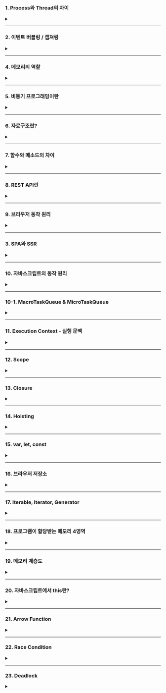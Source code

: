 ### 1. Process와 Thread의 차이
  <details>  
  <summary></summary>
  
  프로세스는 운영체제로부터 **자원을 할당**받는 '작업'의 단위고  
  스레드는 프로세스가 할당받은 **자원을 사용**하는 '실행'의 단위다  
  
  프로세스는 **독립적인** 메모리 공간을 할당받기 때문에 프로세스간 자원을 공유하지도 않고 영향을 끼치지도 않는다  
  하지만 잦은 컨텍스트 스위칭으로 인해 발생하는 **비용**과  
  프로세스간 통신을 위해선 IPC라는 특수한 통신 기법을 사용해야한다는 단점이 있다 
  
  스레드는 메모리의 **Stack영역**을 각각 할당받고 Code, Data, Heap영역은 서로 공유한다.  
  컨텍스트 스위칭이 감소하며 자원을 할당하는 시스템 콜이 줄어들어 **시스템 자원 소모가 줄고**,  
  공유자원을 통한 **처리비용 감소 및 처리량 증가** 등의 장점이 있지만,  
  **자원 공유로 인한 문제**가 발생할 수 있고,  
  하나의 스레드에서 발생한 문제가 다른 이웃 스레드에도 영향을 끼칠 수 있다는 단점이 있다
  
  </details>

---
### 2. 이벤트 버블링 / 캡쳐링
  <details>  
  <summary></summary>
  
이벤트 버블링은 `특정 요소에서 이벤트 발생시 최상위 요소까지 연속해서 각각의 이벤트가 동작`하는것이다.  

이벤트 캡처링은 버블링과 반대로 `최하위 요소까지 연속해서 각각의 이벤트가 동작하는 것`이고  
addEventListener의 `capture`를 `true`로 변경하면 사용할 수 있다

이벤트 버블링과 캡쳐링을 막고싶으면 event객체의 `stopPropagation()`메소드를 사용하면 되는데  
만약 한 요소의 이벤트를 처리하는 `핸들러가 여러개일 경우` 하나를 멈춰도 다른 핸들러는 동작하기 때문에  
`stopImmediatePropagation()`메소드를 사용하면 된다

이벤트 버블링은 `이벤트 위임`을 위해서 사용하는데 이벤트 위임을 하면 하위요소에 각각 이벤트를 붙이지 않고   
`상위요소에서 한번에 관리`할 수 있고, 사용자의 인터렉션에 의해 추가되는 `아직 만들어지지 않은 요소에  
이벤트를 등록`할 수 있다
  
  </details>

---

### 4. 메모리의 역할
  <details>  
  <summary></summary>
  
  메모리는 대표적으로 RAM과 ROM으로 구분할 수 있다  
  RAM은 Random Access Memory의 줄임말로 이름에서 알 수 있듯이  
  임의의 영역에 접근하여 읽기 / 쓰기를 할 수 있는 `휘발성 메모리`이며 어느 위치의 데이터에 접근하든 `동일한 시간`이 걸린다는 특징이 있다   
  CPU의 처리에 의한 결과나 처리해야 할 데이터를 준비하는 용도로 사용한다
  
  ROM은 Read Only Memory의 약자로 읽기만 가능한 비휘발성 메모리이다  
  변경 가능성이 없는 시스템 소프트웨어를 저장하는데 주로 사용하고  
  삭제나 수정을 위해선 특수한 방법을 사용해야한다.
  
  </details>

---

### 5. 비동기 프로그래밍이란
  <details>  
  <summary></summary>
  
  비동기 프로그래밍은 시간일 걸리는 작업이 끝나지 않은 상태에서 다음 작업을 요청하여  
  non-block방식으로 처리하는 프로그래밍 기법이다. 
  Callback함수, Promise, await / async를 통해 구현할 수 있다
  

  **Callback함수**는 함수의 인자로 들어가는 함수를 말하며 어떤 함수를 사용하냐에 따라 동기적 / 비동기적으로 선택해서 구현할 수 있다
  간편하게 사용할 수 있지만 중첩이 과할경우 가독성도 안좋고 유지보수도 힘들어지는 Callback지옥을 만날 수 있다
  
  **Promise**는 비동기 작업의 처리 결과에 따라 표준화된 방식으로 처리한다  
  resolve와 reject라는 인자를 받고 성공시 then을 통해 resolve를, 실패시 catch를 통해 reject를, finally를 통해 성공 / 실패에 상관없는 결과값을 호출할 수 있다  
  promise를 반환하기 때문에 promise chaining이 가능하지만 이 역시 중첩이 과하면 Callback지옥과 유사한 경험을 할 수 있다  
  
  **async / await**을 통해 비동기를 동기적으로 보이게 해서 Promise를 단순화할 수 있다  
  async 함수 내부에서 await 사용을 통해 구현할 수 있고 예외처리는 try/catch문으로 한다  
  promise를 반환하기 때문에 await, then 등을 붙일 수 있고 사용법에 따라 동기적 / 비동기적으로 처리할 수 있다
  
  </details>

---
### 6. 자료구조란?
  <details>    
  <summary></summary>
  
  자료구조는 데이터를 효율적으로 사용하기위해 체계적으로 저장하기 위한 방식으로  
  정수, 실수 같은 자료형을 나타내는 단순 구조,  
  배열, 연결리스트, 스택, 큐 등등의 선형 구조,  
  그래프, 트리같은 비선형 구조,  
  그리고 파일구조가 있다  
  
  **배열** : 동일한 타입의 데이터가 연속적으로 있는 가장 기본적인 자료구조, Index를 통해 접근할 수 있다  
  **연결 리스트** : 데이터와 포인터로 이루어진 노드들이 연결되어 리스트를 이루는 자료 구조, 단일 연결리스트, 이중 연결 리스트, 원형 연결 리스트가 있다  
  **스택** : 후입선출(LIFO) 방식으로 동작하는 자료 구조  
  **큐** : 선입선출(FIFO) 방식으로 동작하는 자료 구조  
  
  **트리** : root노드로 부터 뻗어나오는 child노드로 이뤄진 계층형 자료구조  
  **그래프** : 그래프는 노드와 간선을 하나로 모은 망형 자료구조로 객체간의 관계를 표현할 수 있고 무방향 그래프와 방향 그래프로 나뉜다
  </details>

---

### 7. 함수와 메소드의 차이
  <details>    
  <summary></summary>
  
  함수는 특별한 목적의 작업을 수행하기 위해 독립적으로 설계된 코드의 집합이다
  메소드는 클래스 내부에 정의된 함수를 뜻한다
  </details>

---
### 8. REST API란  
  <details>  
  <summary></summary>
  
  REST는 'REpresentational State Transfer'의 약자로 직역하자면 `표현적인 상태 전달`이고 API는 `소프트웨어간 지정된 방식으로 통신하기 위한 수단`이다  
  즉 `표현적인 상태 전달을 통해 소프트웨어간 통신하는것`이 REST스러운 API라 할 수 있고 이는 `HTTP프로토콜을 HTTP프로토콜답게 사용하기 위한 수단`이라고 볼 수 있다   
  CRUD같은 행위를 표현하기 위한 'HTTP Method'와 리소스 식별을 위한 'URI'의 조합을 통해 응답코드를 받을 수 있다
  - HTTP Method는 POST, GET, PUT/PATCH, DELETE가 있다
      - POST : 리소스 생성
      - GET : 리소스 요청
      - PUT : 전체 업데이트
      - PATCH : 부분 업데이트
      - DELETE : 삭제
  - URI의 규칙은 `소문자`의 `명사`를 `복수형`으로 사용하고 `하이픈`을 사용하며 `파일 확장자는 포함시키지 않도록 한다`  
계층관계는 `슬래시`로 구분하지만 `마지막에는 슬래시를 포함시키지 않는다`

  - GET과 POST의 차이
      - GET은 `리소스 요청`을 위해 사용한다  
  캐쉬될 수 있고 브라우저 기록이 남으며 북마크로 추가도 가능하다  
  데이터 길이에 제한이 있고 `쿼리 스트링` 방식으로 전달되며 응답코드로 200(ok)을 받는다

      - POST는 `리소스 생성이나 업데이트`를 위해 사용한다  
  GET과는 반대로 캐시될수 없고 브라우저 기록도 안남으면 북마크 추가도 불가능하다  
  데이터 길이에 제한이 없고 `HTTP BODY`에 담겨 전달되고 응답코드는 201(create)을 받는다

  </details>
  
---

### 9. 브라우저 동작 원리
  <details>  
  <summary></summary>
  
  브라우저는 요청을 통해 서버로부터 HTML파일을 먼저 받아온다  
  렌더링 엔진이 HTML파서를 통해 파싱해서 **DOM트리**를 만든다
  `<link>`태그를 통해 StyleSheet를 받으면 렌더링 엔진의 CSS파서가 파싱해서 **CSSOM트리**를 만든다  
  DOM트리와 CSSOM트리를 합쳐 **렌더 트리**를 만들고 렌더링한다
  
  HTML파싱중에 `<script>`태그를 만나면 HTML파서는 파싱을 중지하고 JS엔진으로 제어권을 넘긴다  
  JS엔진은 `<script>`태그 내부의 코드나 src attribute에 정의된 JS코드를 로드, 파싱, 컴파일 하는 과정을 거친 후 HTML파서로 제어권을 넘긴다
  
  위에서 설명했듯이 HTML파싱중 `<script>`태그를 만나면 파싱을 멈추기 때문에 `<script>`태그를 `<body>`태그 최하단에 배치하거나 async 또는 defer같은 속성을 사용하도록 해야 한다
  
  </details>

---

### 3. SPA와 SSR
  <details>  
  <summary></summary>
  
<b>SPA</b>는 Single Page Application의 약자로 `Client Side Rendering 방식`을 사용한다  
클라이언트 사이드 렌더링은 서버로부터 빈 뼈대 HTML파일을 받은 뒤 자바스크립트 코드를 통해  
동적으로 DOM을 생성하고 렌더링한다  
클라이언트에서 작업을 처리하기 때문에 `서버의 부담이 줄어들`고, `깜빡임이 없어져` 사용자 경험이 좋아지고,  
새로운 요청이 있으면 `변경해야할 부분만 갱신`하기 때문에 구동속도가 빨라지고 `TTV와 TTI의 간극이 없다`는 장점이 있지만. 
`초기 로딩`이 오래걸리고 `검색엔진최적화`에 좋지 않다는 단점이 있다  

<b>SSR</b>은 Server Side Rendering의 줄임말로 `Multi Page Application`의 렌더링 방식이다  
`초기 로딩`이 빠르고 `검색 엔진 최적화`에 유리하지만  
`깜빡임 이슈`가 있고 `서버 과부하`가 될 수 있으며 HTML렌더를 통해 View는 가능하지만  
자바스크립트 로직을 연결해야 Interaction이 가능하기 때문에 `TTV와 TTI간에 공백기간`이 존재한다는 단점이 있다  
  
  </details>

---

### 10. 자바스크립트의 동작 원리
  <details>  
  <summary></summary>
  	  
  자바스크립트는 싱글스레드 언어지만 Web API를 통해 비동기 작업을 처리한다  
  작업들은 콜스택에 적재되어 후입선출(LIFO) 방식으로 처리되는데 시간이 필요한 작업은 Web API로 넘기고 다음 작업을 처리한다  
  Web API에서 작업을 처리하고 결과를 태스크큐에 넣어주고 이는 선입선출`FIFO`방식으로 처리되며 처리시기는 이벤트루프가 결정한다  
  콜 스택의 작업이 끝나고 비었을 때 이벤트루프에 의해 태스크큐의 첫번째 태스크가 콜 스택으로 들어가고 콜 스택은 이 작업을 처리한다   
  
  </details>

---

### 10-1. MacroTaskQueue & MicroTaskQueue
<details>
<summary></summary>  
 
태스크큐는 구체적으로 매크로태스크큐와 마이크로태스크큐로 나뉘는데  
이는 어떤 함수를 사용하냐에 따라 달라진다  
콜백함수를 매크로태스크큐에 넣는 대표적인 함수는 setTimeout, setInterval이 있고,   
마이크로태스크큐에 넣는 대표적인 함수는 Promise가 있다  
이벤트 루프는 마이크로태스크를 먼저 처리하고 매크로태스크를 처리한다  
만약 이벤트 루프를 막을 우려가 있는 무거운 연산은 WebWorker를 통해 처리하도록 한다  
  
[Web Worker 사용경험](https://coqoa.tistory.com/118)  
	
</details>

---

### 11. Execution Context - 실행 문맥
  <details>  
  <summary></summary>
  
  실행문맥은 코드를 실행하기 위한 조건이나 상태를 모아놓은 객체다  
  처음 자바스크립트 코드를 실행하면 콜 스택에 **전역 컨텍스트**가 생성되고 이는 종료시 사라진다  
  이후에 함수를 호출하면 콜 스택에 **함수 컨텍스트**를 적재하고 콜스택은 이를 후입선출(LIFO)방식으로 처리하며 함수 호출 완료시 함수컨텍스트는 사라진다  
  실행문맥은 Scope를 참조하고 Lexical환경을 통해 호이스팅, 클로저 기능을 사용한다  
  
  </details>

---

### 12. Scope
  <details>  
  <summary></summary>
  
  Scope는 변수의 유효범위를 뜻한다  
  전역 스코프와 지역 스코프 로 나뉘는데 전역 스코프에 선언된 변수는 전역 변수라 하고 어느 곳에서든 해당 변수에 접근할 수 있다  
  지역 스코프에 선언된 변수는 지역 변수라 하고 해당 지역과 하위지역에서만 접근할 수 있다  
  
  자바스크립트는 기본적으로 함수 레벨 스코프를 따르기 때문에 var 키워드를 이용했을 때 함수 내부에서 선언시 지역스코프에 할당되고 그 외에는 전역 스코프에 할당된다  
  이후에 ES6에서 추가된 let과 const는 블록 레벨 스코프를 따르는데 이는 선언 위치에 따라 스코프를 할당한다  
  
  ```
  * 함수 레벨 스코프 : 함수 내부를 제외한 곳에서 선언하면 Global Scope 할당, 함수 내부는 Local Scope  
  * 블럭 레벨 스코프 : 선언한 위치에 따라 Scope 할당  
  ```
  
  </details>

---

### 13. Closure
  <details>  
  <summary></summary>
  
  클로저에 대한 MDN의 설명은 '함수와 함수가 선언된 Lexical환경의 조합' 이라고 한다.  
  실행 문맥의 Lexical환경에는 `Environment Record(환경레코드)`와 `Outer Environment Reference (외부환경 레퍼런스)`가 있다.  
  이 중 `외부환경 레퍼런스`는 외부 Lexical환경을 참조하는 포인터다  
  이 포인터는 스코프 중첩 구조에서 스코프 탐색을 위해 사용한다  
  즉, 클로저는 내부 함수에서 외부함수로 접근할 수 있는 기능을 제공해서 효율적인 식별자 결정을 가능케 하는 수단이다.  
  
  </details>

---
### 14. Hoisting
  <details>  
  <summary></summary>
  
  호이스팅은 선언문이 유효범위의 최상단으로 끌어올려지는듯한 현상을 말한다  
  자바스크립트는 함수를 실행하기 전 전체코드를 스캔해서 얻은 '변수와 같은 정보'를 환경 레코드에 기록해둔다  
  환경 레코드는 실행 문맥의 Lexical 환경에 존재하는 '식별자와 식별자에 바인딩 된 값'을 기록해둔 객체이다  
  호이스팅은 변수 호이스팅과 함수 호이스팅으로 나뉜다  
  
### 변수 호이스팅  

  #### var  
호이스팅 되면서 초기화 된다. 선언문 라인 이전에 접근 시 undefined를 반환한다  
  #### let, const
호이스팅은 되지만 초기화는 각각 선언문 라인에서 이뤄진다.  
선언문 라인 이전까지의 영역을 TDZ라 하고 이 TDZ에서 접근시 Reference Error를 반환한다
  * TDZ (Temporal Dead Zone) - 호이스팅 된 후부터 선언라인 이전까지 접근할 수 없는 영역 (일시적 사각지대)  
	  
### 함수 호이스팅
#### 함수 표현식  
변수에 할당하기 때문에 변수 호이스팅과 동일하게 동작한다  
#### 함수 선언식  
함수 선언과 동시에 환경 레코드에 완성된 함수 객체를 기록하기 때문에 선언문 라인 이전에도 사용할 수 있다  
  
  </details>

---
### 15. var, let, const
  <details>  
  <summary></summary>
  
  - var : 재선언 / 재할당 가능, 함수 레벨 스코프
  - let : 재선언 불가능, 재할당 가능, 블럭 레벨 스코프
  - const : 재선언 불가능, 재할당 불가능, 블럭 레벨 스코프
  
  - #### var를 안 쓰는 이유?
  	- 함수 레벨 스코프를 따르기 때문에 의도치 않게 전역 변수를 사용할 수 있고,  
	  재선언이 되기 때문에 여기저기서 변수의 중복이 발생할 수 있다  
	  이런 단점들로 인해 가독성이 떨어지고 유지보수가 힘들어지는건 물로 성능 하락에도 영향을 줄 수 있으므로 사용을 지양해야 한다
  
  </details>

---  

### 16. 브라우저 저장소
  <details>
  <summary></summary>
  HTTP는 요청에 대한 응답을 보내고 접속을 끊고 `비연결성(connectionless)`  
  상태 정보를 저장하지 않는 `무상태성(stateless)` 특징이 있다
  이런 특징덕분에 자원 낭비가 줄지만 매번 통신을 할 때마다 새로 연결해줘야하는 단점이 있기 때문에  
  쿠키와 웹스토리지 같은 브라우저 저장소를 사용한다  
  
#### 쿠키  

- 만료 기한이 있는 `키-밸류` 형태의 작은 데이터 파일로 HTTP요청과 응답 시 HTTP헤더에 담겨서 전송된다 
- 만료일을 지정한 쿠키를 `영구쿠키`라 하고 이는 브라우저를 닫아도 삭제되지 않는다   
- 만료일을 지정하지 않은 쿠키를 `세션쿠키`라 하고 이는 브라우저를 닫으면 삭제된다  
- 쿠키는 `저장 용량이 작고` `보안에 취약`하며 매번 서버에 전송되기 때문에 `네트워크 리소스가 낭비되고 불필요한 트래픽이 발생할 수 있다`는 단점이 있다  

- 클라이언트에서 HTTP요청시 서버는 HTTP헤더에서 쿠키를 확인하고 없다면 생성,  
  있으면 변경된 상태 정보를 수정한 뒤 HTTP헤더에 담아서 응답한다   

#### 세션  

- 세션은 쿠키를 기반으로 하지만 사용자 정보를 `서버`에 저장/관리한다
- 클라이언트 요청시 서버의 세션DB에 리소스를 생성하고 `세션ID를 발급`한 뒤 쿠키에 포함해서 응답한다
- 이후부터는 요청시 받은 쿠키에서 세션ID를 확인해서 세션DB의 데이터를 응답한다
- 즉, 쿠키를 `세션ID 전달 매개체`로만 사용해서 되어 쿠키에 비해 보안성이 좋아졌다  
- 하지만 이 역시 보안에 취약하므로 민감한 데이터는 서버측에서 `암호화`하는 과정이 필요하다
- 또, 세션이 늘어날 수록 서버에 차지하는 비중이 늘어나고 `서버 과부하의 원인`이 될 수 있다

#### 웹스토리지  
- 쿠키와 유사하지만 쿠키의 단점을 일부 개선했다
	- 5MB의 비교적 큰 저장 용량
	- 요청마다 서버로 전송하지 않음
	- `객체` 정보 저장 가능 
- 지속성에 따라 `로컬 스토리지`와 `세션스토리지`로 구분
	- 로컬스토리지 : 브라우저에 반영구적으로 저장되어 된다
	- 세션스토리지 : 세션 단위로 저장되고 브라우저 탭이나 창을 닫으면 데이터가 사라진다
  </details>

---
### 17. Iterable, Iterator, Generator
<details>
<summary></summary>

#### Iterable 
Iterable은 `순회 가능한 자료구조`로 for..of문을 순회하거나 Spread문법의 대상으로 이용할 수 있다.  
이터러블은 Symbol.Iterator라는 메서드를 소유하고 이 메서드는 `Iterator`를 반환한다

#### Iterator
`next()`메소드를 통해 이터러블 요소를 탐색하고 `IteratorResult객체`를 반환한다  
`IteratorResult객체`는 `value`와 `done` 2가지의 property를 가지고 있는데,  
`value`는 '최근 순회 요소', `done`은 '순회 완료 여부에 따른 boolean값'을 반환한다  

```
배열과 이터레이터의 차이점

  배열은 Random Access가 가능하지만 이터레이터는  
  next메서드를 사용하는 순차적인 접근만 지원한다
  
  배열은 더 기능이 많고 무거우며 이터레이터로 변환이 가능하지만 
  모든 요소를 메모리에 올리기 때문에 이는 자원 낭비가 될 수도 있다
  
  반면에 이터레이터는 비교적 기능이 간단하고 가볍다
  사용할 변수만 메모리에 올리면 되기 때문에 자원을 효율적으로 사용할 수 있다 
  때문에 일정한 규칙이 존재하는 수열과 같은 데이터를 다루는 작업에 적합하다 
```
#### Generator

함수의 실행을 멈췄다가 재개할 수 있는 기능을 가진 `Iterator`  
- function에 `*`을 붙여서 함수를 만들고 내부에 `yield` 키워드를 사용해서 함수의 실행을 멈출 위치를 지정한다  
- `next()`메서드를 호출하면 다음 `yield`까지 진행후 멈춘다  
- next 메소드를 호출하면`함수.next()` value와 done property를 반환하는데 value는 `yield의 값`을, done은 `boolean값`을 반환한다(실행이 끝나면 true)
- next()메소드 이외에도 return(), throw() 메소드를 사용할 수 있다 
	- `return('값')`  
		value의 값으로 yield대신 작성한 값을 반환하고 제너레이터를 종료시킨다   
		주의사항 : done이 true가 되면 value는 undefined가 된다 
    - `throw()`  
	제너레이터의 실행을 재개시키고 제너레이터 함수의 실행 문맥 속에 error를 넣는다
</details>

---
	
### 18. 프로그램이 할당받는 메모리 4영역
<details>
<summary></summary>

##### Text  
실행할 프로그램의 코드가 저장되는 코드영역

##### Data  
전역변수, 정적변수가 저장되는 영역  
메인 함수 전에 선언되어 프로그램이 끝날 때 까지 메모리에 남있음

##### Heap  
사용자에 의해 관리되는 동적 할당 변수들이 저장되는 영역  
메모리의 낮은 주소에서 높은 주소로 할당된다

##### Stack  
함수의 호출과 관계되는 지역변수, 매개변수가 저장되는 영역    
함수의 호출과 함께 할당되고 호출 완료시 소멸된다  
메모리의 높은 주소에서 낮은 주소 방향으로 할당된다  

</details>
	
---
	
### 19. 메모리 계층도
  <details>   
  <summary></summary>
 
##### 컴퓨터 메모리는 용량, 스루풋, 레이턴시가 중요하다
- 스루풋(Throughput) : 단위 시간당 데이터 처리량
- 레이턴시(Latency) : 지연시간, 대기시간, 응답시간 등의 
  	  CPU 주소처리문제 또는 CPU와 메모리 간의 물리적 거리에 따른 문제
      
##### 레지스터와 캐시는 CPU 내부에, 메모리는 CPU 외부에 존재한다.
- 레지스터  
  프로세서에 위치한 고속메모리,  
  소량의 데이터나 처리중인 중간 결과 값과 같이 프로세스가 바로 사용할 수 있는 데이터를 담고 있는 영역
  
- 캐시  
  자주 사용되는 데이터를 복사해놓는 임시 저장소,  
CPU와 메모리 간의 접근 시간을 줄여 속도차이로 발생하는 성능 저하를 막는다

- 메모리  
  CPU 외부에 존재하지만 CPU에서 직접 접근이 가능한 메모리  
  휘발성 메모리 RAM과 비휘발성 메모리 ROM이 있다
  
- 디스크
  CPU에서 직접 접근이 불가능한 영역  
  디스크 데이터를 캐시 또는 메모리로 이동시키고 메모리에 접근한다
  
  </details>

---

### 20. 자바스크립트에서 this란?
  <details>    
  <summary></summary>
  
  this는 호출하는 위치에 따라 다른 값을 반환하는 '자기 참조 변수'다  
  1. 일반 함수 : 전역에 선언된 일반 함수는 window객체의 메소드이므로 window를 가리킴
  2. 화살표 함수 : 외부 함수의 this
  3. 생성자 함수 : new를 통해 생성된 객체
  4. 객체의 메서드 : 메서드 자신을 호출한 객체
  5. addEventListener : HTML요소
  6. strict모드 : undefined
  
  명시적 바인딩을 위해 apply, call, bind 메소드를 사용한다
  - apply와 call은 첫 번째 인자로 this를 바인딩 한다
  - apply : 두 번째 인자로 parameter를 받는다
  - call : 두 번째 인자로 배열을 받는다.
  - bind : 새로운 함수를 만들어 리턴해주기 때문에 새로운 변수에 담아서 실행해야한다
  
  </details>

---

### 21. Arrow Function
  <details>    
  <summary></summary>
  
function키워드 대신 화살표를 사용해서 보다 간략한 방법으로 함수를 선언할 수 있다.  
익명 함수로만 사용할 수 있기 때문에 호출을 위해선 함수 표현식을 사용하고 콜백 함수로 사용할 수도 있다.  
일반 함수와 화살표 함수는 this의 차이 때문에 주의해서 사용해야한다.  

1. this에 바인딩할 객체가 정적으로 결정되는데 이를 Lexical Scope라 하고 외부 스코프의 this를 가리킨다  
(일반 함수는 바인딩할 객체가 호출 함수에 따라 동적으로 결정된다)  

2. 생성자 함수에 사용할 수 없다

3. 메소드에 사용하면 상위 스코프인 window를 가리키므로 사용하면 안된다  
(일반 함수는 메소드를 호출하는 객체 자신을 가리킨다) 

4. addEventListener에 사용하면 상위 컨텍스트인 전역 객체 window를 가리킨다  
(일반 함수는 HTML요소를 가리킴)

5. apply, call, bind등 명시적 바인딩을 위한 메소드를 사용하지 못한다

  </details>

---

### 22. Race Condition  
<details>  
<summary></summary>

둘 이상의 프로세스가 공유변수에 동시접근해서 실행 순서에 따라 결과가 달라지는 현상으로  
세가지 조건을 만족하면 Race Condition을 해결할 수 있다.   

- 하나의 자원에는 하나의 프로세스만 접근할 수 있도록 한다.  
- 임계 영역이 비었을 때 프로세스가 진입할 수 있도록 해서 교착 상태를 예방한다.
- 프로세스의 임계영역 진입 요청이 있으면 무한정 대기하지 않도록  
다른 프로세스의 진입 횟수에 제한을 줘서 기아 상태를 예방한다.

</details>

---

### 23. Deadlock
<details>
<summary></summary>

둘 이상의 작업이 자원을 점유하며 상대방의 작업이 끝나기만을 기다리며 자신의 작업을 수행하지 못하는 상태  

- 하나의 프로세스가 임계영역에서 작업중일 때 다른 프로세스는 진입할 수 없도록 하는 `상호배제조건`
- 프로세스가 자원을 점유한 상태로 자원을 기다리는 `점유대기 조건`
- 할당받은 자원을 스스로 반납하지 않는 한 뺏기지 않는 `비선점 조건`
- 자원을 요청하는 프로세스와 할당받은 프로세스간 순환이 발생하는 `순환대기 조건`  

이 4가지 조건을 만족할 때 `교착상태`가 발생할 수 있다.

이런 교착상태를 해결하기 위해선 `예방, 회피, 탐지 및 회복, 무시` 4가지 방법이 있다
- `예방`은 교착상태가 발생하기 전 4가지 조건중 하나를 제거하는 방법으로 자원 낭비가 가장 심하다
- `회피`는 프로세스가 자원을 요구하면 자원 할당 후에도 안정상태로 남는지 미리 확인하는 방법이다
- `탐지 및 회복`은 말그대로 문제 발생시 탐지 후 회복하는 방법으로 관련 프로세스를 하나씩 혹은 모두 중지시키거나 자원을 빼앗는 방법이다  

현대의 운영체제는 위의 방법들이 많은 오버헤드를 발생시키기 때문에 교착상태를 무시하는 행동을 취한다
- `무시` 방법을 통해 교착상태가 발생하면 프로세스가 느려지는 이상반응이 생기기 때문에 사용자가 해당 프로세스를 직접 종료시킨다

<details>

--
